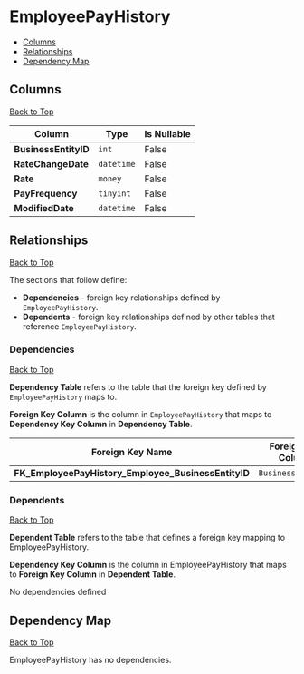 # EmployeePayHistory

* [Columns](#columns)
* [Relationships](#relationships)
* [Dependency Map](#dependency-map)

## Columns
[Back to Top](#employeepayhistory)

Column | Type | Is Nullable
-------|------|------------
**BusinessEntityID** | `int` | False
**RateChangeDate** | `datetime` | False
**Rate** | `money` | False
**PayFrequency** | `tinyint` | False
**ModifiedDate** | `datetime` | False

## Relationships
[Back to Top](#employeepayhistory)


The sections that follow define:
* **Dependencies** - foreign key relationships defined by `EmployeePayHistory`.
* **Dependents** - foreign key relationships defined by other tables that reference `EmployeePayHistory`.

### Dependencies
[Back to Top](#employeepayhistory)

**Dependency Table** refers to the table that the foreign key defined by `EmployeePayHistory` maps to.

**Foreign Key Column** is the column in `EmployeePayHistory` that maps to **Dependency Key Column** in **Dependency Table**.

Foreign Key Name | Foreign Key Column | Dependency Table | Dependency Key Column
-----------------|--------------------|------------------|----------------------
**FK_EmployeePayHistory_Employee_BusinessEntityID** | `BusinessEntityID` | [Employee](./Employee.md) | `BusinessEntityID`

### Dependents
[Back to Top](#employeepayhistory)

**Dependent Table** refers to the table that defines a foreign key mapping to EmployeePayHistory.

**Dependency Key Column** is the column in EmployeePayHistory that maps to **Foreign Key Column** in **Dependent Table**.

No dependencies defined

## Dependency Map
[Back to Top](#employeepayhistory)

EmployeePayHistory has no dependencies.
